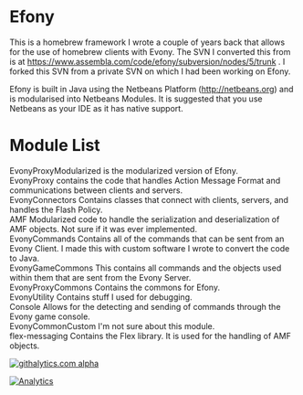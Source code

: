 Efony
=====

This is a homebrew framework I wrote a couple of years back that allows for the use of homebrew clients with Evony.
The SVN I converted this from is at https://www.assembla.com/code/efony/subversion/nodes/5/trunk .
I forked this SVN from a private SVN on which I had been working on Efony.

Efony is built in Java using the Netbeans Platform (http://netbeans.org) and is
modularised into Netbeans Modules. It is suggested that you use Netbeans as your
IDE as it has native support.

Module List
===========
EvonyProxyModularized   is the modularized version of Efony.<br>
EvonyProxy              contains the code that handles Action Message Format and communications between clients and servers.<br>
EvonyConnectors         Contains classes that connect with clients, servers, and handles the Flash Policy.<br>
AMF                     Modularized code to handle the serialization and deserialization of AMF objects. Not sure if it was ever implemented.<br>
EvonyCommands           Contains all of the commands that can be sent from an Evony Client. I made this with custom software I wrote to convert the code to Java.<br>
EvonyGameCommons        This contains all commands and the objects used within them that are sent from the Evony Server.<br>
EvonyProxyCommons       Contains the commons for Efony.<br>
EvonyUtility            Contains stuff I used for debugging.<br>
Console                 Allows for the detecting and sending of commands through the Evony game console.<br>
EvonyCommonCustom       I'm not sure about this module.<br>
flex-messaging          Contains the Flex library. It is used for the handling of AMF objects.<br>

[![githalytics.com alpha](https://cruel-carlota.pagodabox.com/7b7e1669e348e25a44452a7ec867fee0 "githalytics.com")](http://githalytics.com/Pilsburgh/Efony)

[![Analytics](https://ga-beacon.appspot.com/UA-54737482-2/Pilsburgh/Efony?pixel)](https://github.com/igrigorik/ga-beacon)

